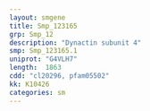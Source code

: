 ```yaml
---
layout: smgene
title: Smp_123165
grp: Smp_12
description: "Dynactin subunit 4"
smp: Smp_123165.1
uniprot: "G4VLH7"
length:  1863
cdd: "cl20296, pfam05502"
kk: K10426
categories: sm
---
```

